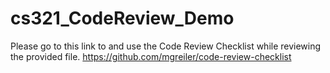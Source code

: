 # cs321_CodeReview_Demo


Please go to this link to and use the Code Review Checklist while reviewing the provided file.
https://github.com/mgreiler/code-review-checklist


